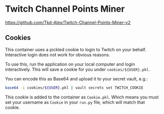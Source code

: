 # Twitch Channel Points Miner

https://github.com/Tkd-Alex/Twitch-Channel-Points-Miner-v2

## Cookies

This container uses a pickled cookie to login to Twitch on your behalf.
Interactive login does not work for obvious reasons.

To use this, run the application on your local computer and login interactively.
This will save a cookie for you under `cookies/${USER}.pkl`.

You can encode this as Base64 and upload it to your secret vault, e.g.:

```bash
base64 -i cookies/${USER}.pkl | vault secrets set TWITCH_COOKIE
```

This cookie is added to the container as `Cookie.pkl`. Which means you must set
your username as `Cookie` in your `run.py` file, which will match that cookie.
